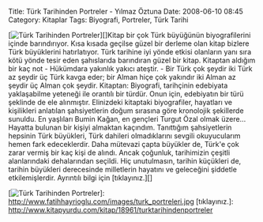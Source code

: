 Title: Türk Tarihinden Portreler - Yılmaz Öztuna
Date: 2008-06-10 08:45
Category: Kitaplar
Tags: Biyografi, Portreler, Türk Tarihi

[![ Türk Tarihinden Portreler][]][]Kitap bir çok Türk büyüğünün
biyografilerini içinde barındırıyor. Kısa kısada geçilse güzel bir
derleme olan kitap bizlere Türk büyüklerini hatırlatıyor. Türk tarihine
iyi yönde etkisi olanların yanı sıra kötü yönde tesir eden şahıslarıda
barındıran güzel bir kitap. Kitaptan aldığım bir kaç not - Hükümdara
yakınlık yakıcı ateştir. - Bir Türk çok şeydir iki Türk az şeydir üç
Türk kavga eder; bir Alman hiçe çok yakındır iki Alman az şeydir üç
Alman çok şeydir. Kitaptan: Biyografi, tarihçinin edebiyata yaklaşabilme
yeteneği ile orantılı bir türdür. Onun için, edebiyatın bir türü
şeklinde de ele alınmıştır. Elinizdeki kitaptaki biyografiler, hayatları
ve kişilikleri anlatılan şahsiyetlerin doğum sırasına göre kronolojik
şekillerde sunuldu. En yaşlıları Bumin Kağan, en gençleri Turgut Özal
olmak üzere... Hayatta bulunan bir kişiyi almaktan kaçındım. Tanıttığım
şahsiyetlerin hepsinin Türk büyükleri, Türk dahileri olmadıklarını
sevgili okuyucularım hemen fark edeceklerdir. Daha mütevazi çapta
büyükler de, Türk'e çok zarar vermiş bir kaç kişi de alındı. Ancak
çoğunluk, tarihimizin çeşitli alanlarındaki dehalarından seçildi. Hiç
unutulmasın, tarihin küçükleri de, tarihin büyükleri derecesinde
milletlerin hayatını ve geleceğini şiddetle etkilemişlerdir. Ayrıntılı
bilgi için [tıklayınız.][]

  [ Türk Tarihinden Portreler]: http://www.fatihhayrioglu.com/images/turk_portreleri.jpg
    " Türk Tarihinden Portreler"
  [![ Türk Tarihinden Portreler][]]: http://www.fatihhayrioglu.com/images/turk_portreleri.jpg
  [tıklayınız.]: http://www.kitapyurdu.com/kitap/18961/turktarihindenportreler

